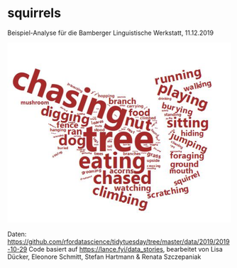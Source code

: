 # squirrels

Beispiel-Analyse für die Bamberger Linguistische Werkstatt, 11.12.2019

![squirrel](https://raw.githubusercontent.com/empirical-linguistics/squirrels/master/squirrelcloud.JPG)

Daten: https://github.com/rfordatascience/tidytuesday/tree/master/data/2019/2019-10-29
Code basiert auf https://lance.fyi/data_stories, bearbeitet von Lisa Dücker, Eleonore Schmitt, Stefan Hartmann & Renata Szczepaniak
